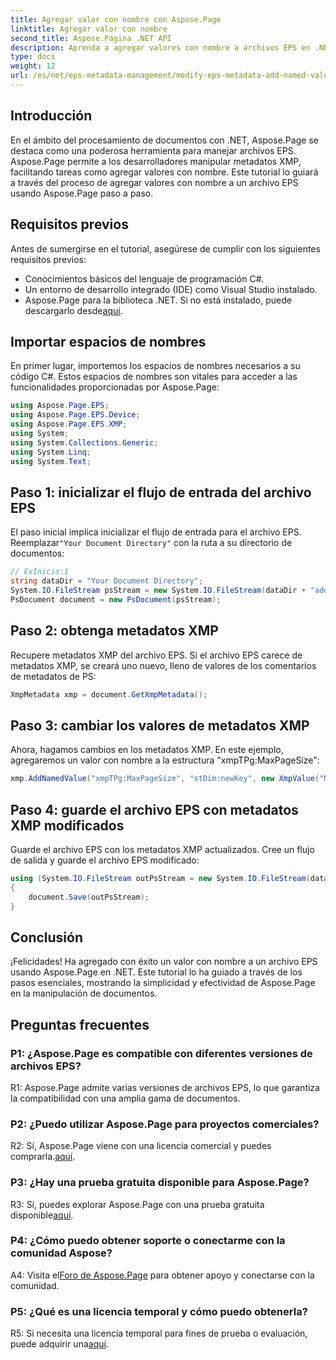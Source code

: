 ```yaml
---
title: Agregar valor con nombre con Aspose.Page
linktitle: Agregar valor con nombre
second_title: Aspose.Página .NET API
description: Aprenda a agregar valores con nombre a archivos EPS en .NET usando Aspose.Page. Este completo tutorial le guiará a través del proceso paso a paso.
type: docs
weight: 12
url: /es/net/eps-metadata-management/modify-eps-metadata-add-named-value/
---
```

## Introducción

En el ámbito del procesamiento de documentos con .NET, Aspose.Page se destaca como una poderosa herramienta para manejar archivos EPS. Aspose.Page permite a los desarrolladores manipular metadatos XMP, facilitando tareas como agregar valores con nombre. Este tutorial lo guiará a través del proceso de agregar valores con nombre a un archivo EPS usando Aspose.Page paso a paso.

## Requisitos previos

Antes de sumergirse en el tutorial, asegúrese de cumplir con los siguientes requisitos previos:

- Conocimientos básicos del lenguaje de programación C#.
- Un entorno de desarrollo integrado (IDE) como Visual Studio instalado.
-  Aspose.Page para la biblioteca .NET. Si no está instalado, puede descargarlo desde[aquí](https://releases.aspose.com/page/net/).

## Importar espacios de nombres

En primer lugar, importemos los espacios de nombres necesarios a su código C#. Estos espacios de nombres son vitales para acceder a las funcionalidades proporcionadas por Aspose.Page:

```csharp
using Aspose.Page.EPS;
using Aspose.Page.EPS.Device;
using Aspose.Page.EPS.XMP;
using System;
using System.Collections.Generic;
using System.Linq;
using System.Text;
```

## Paso 1: inicializar el flujo de entrada del archivo EPS

 El paso inicial implica inicializar el flujo de entrada para el archivo EPS. Reemplazar`"Your Document Directory"` con la ruta a su directorio de documentos:

```csharp
// ExInicio:1
string dataDir = "Your Document Directory";
System.IO.FileStream psStream = new System.IO.FileStream(dataDir + "add_named_value_input.eps", System.IO.FileMode.Open, System.IO.FileAccess.Read);
PsDocument document = new PsDocument(psStream);
```

## Paso 2: obtenga metadatos XMP

Recupere metadatos XMP del archivo EPS. Si el archivo EPS carece de metadatos XMP, se creará uno nuevo, lleno de valores de los comentarios de metadatos de PS:

```csharp
XmpMetadata xmp = document.GetXmpMetadata();
```

## Paso 3: cambiar los valores de metadatos XMP

Ahora, hagamos cambios en los metadatos XMP. En este ejemplo, agregaremos un valor con nombre a la estructura "xmpTPg:MaxPageSize":

```csharp
xmp.AddNamedValue("xmpTPg:MaxPageSize", "stDim:newKey", new XmpValue("NewValue"));
```

## Paso 4: guarde el archivo EPS con metadatos XMP modificados

Guarde el archivo EPS con los metadatos XMP actualizados. Cree un flujo de salida y guarde el archivo EPS modificado:

```csharp
using (System.IO.FileStream outPsStream = new System.IO.FileStream(dataDir + "add_named_value_output.eps", System.IO.FileMode.Create, System.IO.FileAccess.Write))
{
    document.Save(outPsStream);
}
```

## Conclusión

¡Felicidades! Ha agregado con éxito un valor con nombre a un archivo EPS usando Aspose.Page en .NET. Este tutorial lo ha guiado a través de los pasos esenciales, mostrando la simplicidad y efectividad de Aspose.Page en la manipulación de documentos.

## Preguntas frecuentes

### P1: ¿Aspose.Page es compatible con diferentes versiones de archivos EPS?

R1: Aspose.Page admite varias versiones de archivos EPS, lo que garantiza la compatibilidad con una amplia gama de documentos.

### P2: ¿Puedo utilizar Aspose.Page para proyectos comerciales?

 R2: Sí, Aspose.Page viene con una licencia comercial y puedes comprarla.[aquí](https://purchase.aspose.com/buy).

### P3: ¿Hay una prueba gratuita disponible para Aspose.Page?

 R3: Sí, puedes explorar Aspose.Page con una prueba gratuita disponible[aquí](https://releases.aspose.com/).

### P4: ¿Cómo puedo obtener soporte o conectarme con la comunidad Aspose?

 A4: Visita el[Foro de Aspose.Page](https://forum.aspose.com/c/page/39) para obtener apoyo y conectarse con la comunidad.

### P5: ¿Qué es una licencia temporal y cómo puedo obtenerla?

 R5: Si necesita una licencia temporal para fines de prueba o evaluación, puede adquirir una[aquí](https://purchase.aspose.com/temporary-license/).
